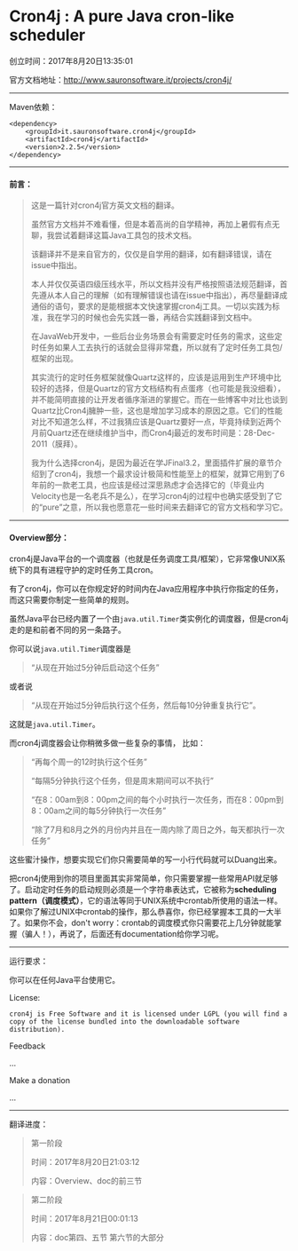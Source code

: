 # Cron4j : A pure Java cron-like scheduler
创立时间：2017年8月20日13:35:01

官方文档地址：http://www.sauronsoftware.it/projects/cron4j/
- - -
Maven依赖：
```
<dependency>
    <groupId>it.sauronsoftware.cron4j</groupId>
    <artifactId>cron4j</artifactId>
    <version>2.2.5</version>
</dependency>
```
- - -
#### 前言：
> 这是一篇针对cron4j官方英文文档的翻译。
>
> 虽然官方文档并不难看懂，但是本着高尚的自学精神，再加上暑假有点无聊，我尝试着翻译这篇Java工具包的技术文档。
>
> 该翻译并不是来自官方的，仅仅是自学用的翻译，如有翻译错误，请在issue中指出。
>
> 本人并仅仅英语四级压线水平，所以文档并没有严格按照语法规范翻译，首先遵从本人自己的理解（如有理解错误也请在issue中指出），再尽量翻译成通俗的语句，要求的是能根据本文快速掌握cron4j工具。一切以实践为标准，我在学习的时候也会先实践一番，再结合实践翻译到文档中。
>
> 在JavaWeb开发中，一些后台业务场景会有需要定时任务的需求，这些定时任务如果人工去执行的话就会显得非常蠢，所以就有了定时任务工具包/框架的出现。
>
> 其实流行的定时任务框架就像Quartz这样的，应该是运用到生产环境中比较好的选择，但是Quartz的官方文档结构有点蛋疼（也可能是我没细看），并不能简明直接的让开发者循序渐进的掌握它。而在一些博客中对比也谈到Quartz比Cron4j臃肿一些，这也是增加学习成本的原因之意。它们的性能对比不知道怎么样，不过我猜应该是Quartz要好一点，毕竟持续到近两个月前Quartz还在继续维护当中，而Cron4j最近的发布时间是：28-Dec-2011（膜拜）。
>
> 我为什么选择cron4j，是因为最近在学JFinal3.2，里面插件扩展的章节介绍到了cron4j，我想一个最求设计极简和性能至上的框架，就算它用到了6年前的一款老工具，也应该是经过深思熟虑才会选择它的（毕竟业内Velocity也是一名老兵不是么），在学习cron4j的过程中也确实感受到了它的“pure”之意，所以我也愿意花一些时间来去翻译它的官方文档和学习它。
- - -
#### Overview部分：
cron4j是Java平台的一个调度器（也就是任务调度工具/框架），它非常像UNIX系统下的具有进程守护的定时任务工具cron。

有了cron4j，你可以在你规定好的时间内在Java应用程序中执行你指定的任务，而这只需要你制定一些简单的规则。

虽然Java平台已经内置了一个由`java.util.Timer`类实例化的调度器，但是cron4j走的是和前者不同的另一条路子。

你可以说`java.util.Timer`调度器是
> “从现在开始过5分钟后启动这个任务”

或者说
> “从现在开始过5分钟后执行这个任务，然后每10分钟重复执行它”。

这就是`java.util.Timer`。

而cron4j调度器会让你稍微多做一些复杂的事情，
比如：
> “再每个周一的12时执行这个任务”
>
> “每隔5分钟执行这个任务，但是周末期间可以不执行”
>
> “在8：00am到8：00pm之间的每个小时执行一次任务，而在8：00pm到8：00am之间的每5分钟执行一次任务”
>
> “除了7月和8月之外的月份内并且在一周内除了周日之外，每天都执行一次任务”

这些蜜汁操作，想要实现它们你只需要简单的写一小行代码就可以Duang出来。

把cron4j使用到你的项目里面其实非常简单，你只需要掌握一些常用API就足够了。启动定时任务的启动规则必须是一个字符串表达式，它被称为**scheduling pattern（调度模式）**，它的语法等同于UNIX系统中crontab所使用的语法一样。如果你了解过UNIX中crontab的操作，那么恭喜你，你已经掌握本工具的一大半了。如果你不会，don't worry：crontab的调度模式你只需要花上几分钟就能掌握（骗人！），再说了，后面还有documentation给你学习呢。
- - -
运行要求：

你可以在任何Java平台使用它。

License:
```
cron4j is Free Software and it is licensed under LGPL (you will find a copy of the license bundled into the downloadable software distribution).
```

Feedback

...

Make a donation

...

- - -

翻译进度：

> 第一阶段
>
> 时间：2017年8月20日21:03:12
>
> 内容：Overview、doc的前三节

> 第二阶段
>
> 时间：2017年8月21日00:01:13
> 
> 内容：doc第四、五节 第六节的大部分
